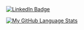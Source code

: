 <a href="https://www.linkedin.com/in/javier-santos-sanz-51623826a/">
    <img src="https://img.shields.io/badge/LinkedIn-blue?style=for-the-badge&logo=linkedin&logoColor=white" alt="LinkedIn Badge"/>
</a>

[![My GitHub Language Stats](https://github-readme-stats.vercel.app/api/top-langs/?username=santossanzj&langs_count=6&theme=tokyonight)]()
<!--
**SantosSanzJ/SantosSanzJ** is a ✨ _special_ ✨ repository because its `README.md` (this file) appears on your GitHub profile.

Here are some ideas to get you started:

- 🔭 I’m currently working on ...
- 🌱 I’m currently learning ...
- 👯 I’m looking to collaborate on ...
- 🤔 I’m looking for help with ...
- 💬 Ask me about ...
- 📫 How to reach me: ...
- 😄 Pronouns: ...
- ⚡ Fun fact: ...
-->
